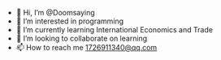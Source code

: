 - 👋 Hi, I’m @Doomsaying
- 👀 I’m interested in programming
- 🌱 I’m currently learning International Economics and Trade
- 💞️ I’m looking to collaborate on learning
- 📫 How to reach me 1726911340@qq.com 

<!---
Doomsaying/Doomsaying is a ✨ special ✨ repository because its `README.md` (this file) appears on your GitHub profile.
You can click the Preview link to take a look at your changes.
--->
